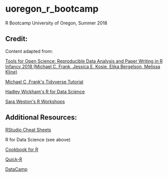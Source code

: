 # uoregon_r_bootcamp
R Bootcamp University of Oregon, Summer 2018

## Credit:
Content adapted from:

[Tools for Open Science: Reproducible Data Analysis and Paper Writing in R Infancy 2018 (Michael C. Frank, Jessica E. Kosie, Elika Bergelson, Melissa Kline)](https://github.com/mcfrank/openscience_tutorial)

[Michael C .Frank's Tidyverse Tutorial](https://github.com/mcfrank/tidyverse-tutorial)

[Hadley Wickham's R for Data Science](http://r4ds.had.co.nz/)

[Sara Weston's R Workshops](http://www.saraweston.com/r/)

## Additional Resources:

[RStudio Cheat Sheets](https://www.rstudio.com/resources/cheatsheets/)

R for Data Science (see above)

[Cookbook for R](http://www.cookbook-r.com/)

[Quick-R](https://www.statmethods.net/)

[DataCamp](https://www.datacamp.com/)



